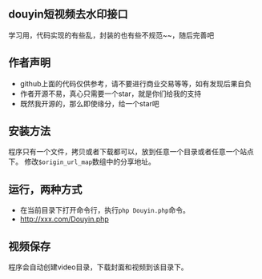## douyin短视频去水印接口
学习用，代码实现的有些乱，封装的也有些不规范~~，随后完善吧

## 作者声明
* github上面的代码仅供参考，请不要进行商业交易等等，如有发现后果自负
* 作者开源不易，真心只需要一个star，就是你们给我的支持
* 既然我开源的，那么即使缘分，给一个star吧

## 安装方法
程序只有一个文件，拷贝或者下载都可以，放到任意一个目录或者任意一个站点下。
修改`$origin_url_map`数组中的分享地址。

## 运行，两种方式
- 在当前目录下打开命令行，执行`php Douyin.php`命令。
- http://xxx.com/Douyin.php
 
## 视频保存
程序会自动创建video目录，下载封面和视频到该目录下。
